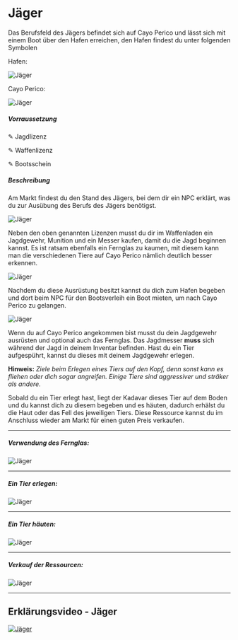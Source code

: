 Jäger
===========

Das Berufsfeld des Jägers befindet sich auf Cayo Perico und lässt sich mit einem Boot über den Hafen erreichen, den Hafen findest du unter folgenden Symbolen

Hafen:

![Jäger](../assets/images/jobs/hunter/symbol.jpg)

Cayo Perico: 

![Jäger](../assets/images/jobs/hunter/cayo.jpg) 

##### Vorraussetzung
✎ Jagdlizenz

✎ Waffenlizenz

✎ Bootsschein

##### Beschreibung
Am Markt findest du den Stand des Jägers, bei dem dir ein NPC erklärt, was du zur Ausübung des Berufs des Jägers benötigst.

![Jäger](../assets/images/jobs/hunter/infos.jpg)

Neben den oben genannten Lizenzen musst du dir im Waffenladen ein Jagdgewehr, Munition und ein Messer kaufen, damit du die Jagd beginnen kannst.
Es ist ratsam ebenfalls ein Fernglas zu kaumen, mit diesem kann man die verschiedenen Tiere auf Cayo Perico nämlich deutlich besser erkennen.

![Jäger](../assets/images/jobs/hunter/waffen.jpg)

Nachdem du diese Ausrüstung besitzt kannst du dich zum Hafen begeben und dort beim NPC für den Bootsverleih ein Boot mieten, um nach Cayo Perico zu gelangen.

![Jäger](../assets/images/jobs/hunter/miete.jpg)

Wenn du auf Cayo Perico angekommen bist musst du dein Jagdgewehr ausrüsten und optional auch das Fernglas. Das Jagdmesser **muss** sich während der Jagd in deinem Inventar befinden.
Hast du ein Tier aufgespührt, kannst du dieses mit deinem Jagdgewehr erlegen. 

**Hinweis:** _Ziele beim Erlegen eines Tiers auf den Kopf, denn sonst kann es fliehen oder dich sogar angreifen. Einige Tiere sind aggressiver und sträker als andere._

Sobald du ein Tier erlegt hast, liegt der Kadavar dieses Tier auf dem Boden und du kannst dich zu diesem begeben und es häuten, dadurch erhälst du die Haut oder das Fell des jeweiligen Tiers. Diese Ressource kannst du im Anschluss wieder am Markt für einen guten Preis verkaufen.

-------------------------------

##### Verwendung des Fernglas:

![Jäger](../assets/images/jobs/hunter/fernglas.jpg)

-------------------------------

##### Ein Tier erlegen:

![Jäger](../assets/images/jobs/hunter/tiere.jpg)

-------------------------------

##### Ein Tier häuten:

![Jäger](../assets/images/jobs/hunter/häuten.jpg)

-------------------------------

##### Verkauf der Ressourcen:

![Jäger](../assets/images/jobs/hunter/verkaufen.jpg)

-------------------------------

## Erklärungsvideo - Jäger
[![Jäger](../assets/images/jobs/hunter/Jäger.png)](https://youtu.be/9BoHm9mkoQU)
